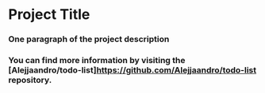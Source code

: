 # Project Title
### One paragraph of the project description
### You can find more information by visiting the [Alejjaandro/todo-list]https://github.com/Alejjaandro/todo-list repository.